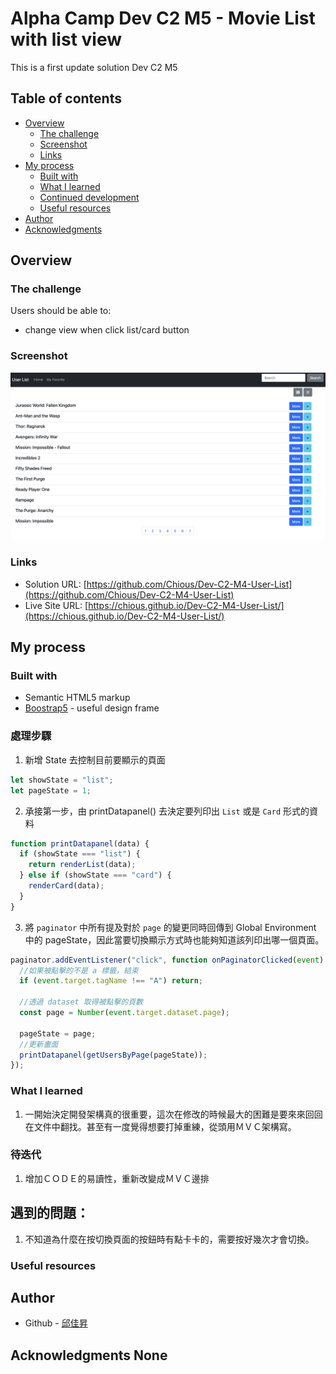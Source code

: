 # Alpha Camp Dev C2 M5 - Movie List with list view

This is a first update solution Dev C2 M5

## Table of contents

- [Overview](#overview)
  - [The challenge](#the-challenge)
  - [Screenshot](#screenshot)
  - [Links](#links)
- [My process](#my-process)
  - [Built with](#built-with)
  - [What I learned](#what-i-learned)
  - [Continued development](#continued-development)
  - [Useful resources](#useful-resources)
- [Author](#author)
- [Acknowledgments](#acknowledgments)

## Overview

### The challenge

Users should be able to:

- change view when click list/card button

### Screenshot

![](./screenshot.png)

### Links

- Solution URL: [https://github.com/Chious/Dev-C2-M4-User-List](https://github.com/Chious/Dev-C2-M4-User-List)
- Live Site URL: [https://chious.github.io/Dev-C2-M4-User-List/](https://chious.github.io/Dev-C2-M4-User-List/)

## My process

### Built with

- Semantic HTML5 markup
- [Boostrap5](https://getbootstrap.com) - useful design frame

### 處理步驟

1. 新增 State 去控制目前要顯示的頁面

```js
let showState = "list";
let pageState = 1;
```

2. 承接第一步，由 printDatapanel() 去決定要列印出 `List` 或是 `Card` 形式的資料

```js
function printDatapanel(data) {
  if (showState === "list") {
    return renderList(data);
  } else if (showState === "card") {
    renderCard(data);
  }
}
```

3. 將 `paginator` 中所有提及對於 `page` 的變更同時回傳到 Global Environment 中的 pageState，因此當要切換顯示方式時也能夠知道該列印出哪一個頁面。

```js
paginator.addEventListener("click", function onPaginatorClicked(event) {
  //如果被點擊的不是 a 標籤，結束
  if (event.target.tagName !== "A") return;

  //透過 dataset 取得被點擊的頁數
  const page = Number(event.target.dataset.page);

  pageState = page;
  //更新畫面
  printDatapanel(getUsersByPage(pageState));
});
```

### What I learned

1. 一開始決定開發架構真的很重要，這次在修改的時候最大的困難是要來來回回在文件中翻找。甚至有一度覺得想要打掉重練，從頭用ＭＶＣ架構寫。

### 待迭代

1. 增加ＣＯＤＥ的易讀性，重新改變成ＭＶＣ邊排

## 遇到的問題：

1. 不知道為什麼在按切換頁面的按鈕時有點卡卡的，需要按好幾次才會切換。

### Useful resources

## Author

- Github - [邱佳昇](https://github.com/Chious)

## Acknowledgments None
